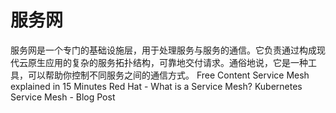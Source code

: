 # 服务网

服务网是一个专门的基础设施层，用于处理服务与服务的通信。它负责通过构成现代云原生应用的复杂的服务拓扑结构，可靠地交付请求。通俗地说，它是一种工具，可以帮助你控制不同服务之间的通信方式。
<ResourceGroupTitle>Free Content</ResourceGroupTitle>
<BadgeLink badgeText='Watch' href='https://youtu.be/16fgzklcF7Y'>Service Mesh explained in 15 Minutes</BadgeLink>
<BadgeLink colorScheme='yellow' badgeText='Read' href='https://www.redhat.com/en/topics/microservices/what-is-a-service-mesh'>Red Hat - What is a Service Mesh?</BadgeLink>
<BadgeLink colorScheme='yellow' badgeText='Read' href='https://platform9.com/blog/kubernetes-service-mesh-a-comparison-of-istio-linkerd-and-consul/'>Kubernetes Service Mesh - Blog Post</BadgeLink>